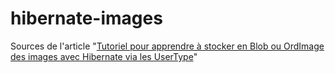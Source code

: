 hibernate-images
================

Sources de l'article "[Tutoriel pour apprendre à stocker en Blob ou OrdImage des images avec Hibernate via les UserType](http://rpouiller.developpez.com/tutoriels/java/manipulation-images-stockees-blob-ou-ordimage-avec-hibernate-grace-usertype/)"
